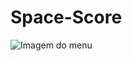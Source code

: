 # Space-Score
![Imagem do menu](https://github.com/JairoRivers/Space-Score/assets/88988394/7bb1fdd9-0b03-4df9-b8de-a6e3136a2149)
